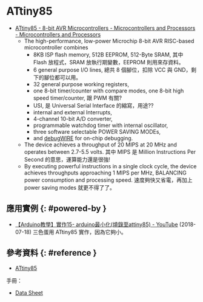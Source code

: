 # ATtiny85

  - [ATtiny85 \- 8\-bit AVR Microcontrollers \- Microcontrollers and Processors \- Microcontrollers and Processors](https://www.microchip.com/wwwproducts/en/ATtiny85)
      - The high-performance, low-power Microchip 8-bit AVR RISC-based microcontroller combines
          - 8KB ISP flash memory, 512B EEPROM, 512-Byte SRAM, 其中 Flash 放程式，SRAM 放執行期變數，EEPROM 則用來存資料。
          - 6 general purpose I/O lines, 總共 8 個腳位，扣除 VCC 與 GND，剩下的腳位都可以用。
          - 32 general purpose working registers,
          - one 8-bit timer/counter with compare modes, one 8-bit high speed timer/counter, 跟 PWM 有關?
          - USI, 是 Universal Serial Interface 的縮寫，用途??
          - internal and external Interrupts,
          - 4-channel 10-bit A/D converter,
          - programmable watchdog timer with internal oscillator,
          - three software selectable POWER SAVING MODEs,
          - and [debugWIRE](https://en.wikipedia.org/wiki/DebugWIRE) for on-chip debugging.
      - The device achieves a throughput of 20 MIPS at 20 MHz and operates between 2.7-5.5 volts. 其中 MIPS 是 Million Instructions Per Second 的意思，運算能力還是很強!
      - By executing powerful instructions in a single clock cycle, the device achieves throughputs approaching 1 MIPS per MHz, BALANCING power consumption and processing speed. 速度夠快又省電，再加上 power saving modes 就更不得了了。

## 應用實例 {: #powered-by }

  - [【Arduino教學】實作15\- arduino最小化(燒錄至attiny85) \- YouTube](https://www.youtube.com/watch?v=2nKEA6AUCZM) (2018-07-18) 三色蛋用 ATtiny85 實作，因為它夠小。

## 參考資料 {: #reference }

  - [ATtiny85](https://www.microchip.com/wwwproducts/en/ATtiny85)

手冊：

  - [Data Sheet](https://www.microchip.com/wwwproducts/en/ATtiny85#datasheet-toggle)
